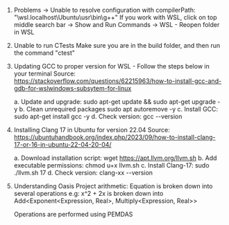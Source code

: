 1. Problems -> Unable to resolve configuration with compilerPath: "\\wsl.localhost\Ubuntu\usr\bin\g++"
    If you work with WSL, click on top middle search bar -> Show and Run Commands -> WSL - Reopen folder in WSL

2. Unable to run CTests
    Make sure you are in the build folder, and then run the command "ctest"

3. Updating GCC to proper version for WSL - Follow the steps below in your terminal 
    Source: https://stackoverflow.com/questions/62215963/how-to-install-gcc-and-gdb-for-wslwindows-subsytem-for-linux

    a. Update and upgrade: sudo apt-get update && sudo apt-get upgrade -y
    b. Clean unrequired packages sudo apt autoremove -y
    c. Install GCC: sudo apt-get install gcc -y
    d. Check version: gcc --version

4. Installing Clang 17 in Ubuntu for version 22.04
    Source: https://ubuntuhandbook.org/index.php/2023/09/how-to-install-clang-17-or-16-in-ubuntu-22-04-20-04/

    a. Download installation script: wget https://apt.llvm.org/llvm.sh
    b. Add executable permissions: chmod u+x llvm.sh
    c. Install Clang-17: sudo ./llvm.sh 17
    d. Check version: clang-xx --version

5. Understanding Oasis Project arithmetic:
    Equation is broken down into several operations 
    e.g: x^2 + 2x  is broken down into Add<Exponent<Expression, Real>, Multiply<Expression, Real>>
    
    Operations are performed using PEMDAS


    


    